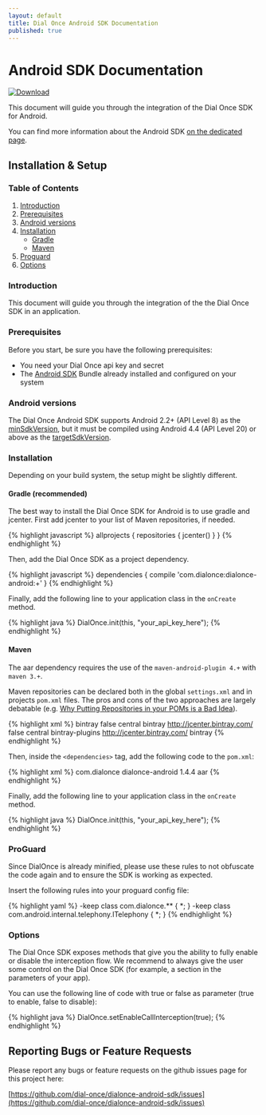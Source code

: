 ```yaml
---
layout: default
title: Dial Once Android SDK Documentation
published: true
---
```


Android SDK Documentation
===================================

[![Download](https://api.bintray.com/packages/dialonce/maven/dialonce-android/images/download.svg) ](https://bintray.com/dialonce/maven/dialonce-android/_latestVersion)

This document will guide you through the integration of the Dial Once SDK for Android.

You can find more information about the Android SDK [on the dedicated page](/android/specs).

Installation & Setup
--------------------

### Table of Contents

1.	[Introduction](#introduction)
2.	[Prerequisites](#prerequisites)
3.	[Android versions](#android-versions)
4.	[Installation](#installation)
	-	[Gradle](#gradle-recommanded)
	-	[Maven](#maven)
5.	[Proguard](#proguard)
6.	[Options](#options)

### Introduction

This document will guide you through the integration of the the Dial Once SDK in an application.

### Prerequisites

Before you start, be sure you have the following prerequisites:

-	You need your Dial Once api key and secret
-	The [Android SDK](http://developer.android.com/sdk/index.html) Bundle already installed and configured on your system

### Android versions

The Dial Once Android SDK supports Android 2.2+ (API Level 8) as the [minSdkVersion](http://developer.android.com/guide/topics/manifest/uses-sdk-element.html#min), but it must be compiled using Android 4.4 (API Level 20) or above as the [targetSdkVersion](http://developer.android.com/guide/topics/manifest/uses-sdk-element.html#target).

### Installation

Depending on your build system, the setup might be slightly different.

#### Gradle (recommended)

The best way to install the Dial Once SDK for Android is to use gradle and jcenter. First add jcenter to your list of Maven repositories, if needed.

{% highlight javascript %} allprojects { repositories { jcenter() } } {% endhighlight %}

Then, add the Dial Once SDK as a project dependency.

{% highlight javascript %} dependencies { compile 'com.dialonce:dialonce-android:+' } {% endhighlight %}

Finally, add the following line to your application class in the `onCreate` method.

{% highlight java %} DialOnce.init(this, "your_api_key_here"); {% endhighlight %}

#### Maven

The aar dependency requires the use of the `maven-android-plugin 4.+` with `maven 3.+`.

Maven repositories can be declared both in the global `settings.xml` and in projects `pom.xml` files. The pros and cons of the two approaches are largely debatable (e.g. [Why Putting Repositories in your POMs is a Bad Idea](http://www.sonatype.com/people/2009/02/why-putting-repositories-in-your-poms-is-a-bad-idea/)).

{% highlight xml %}<profiles> <profile> <id>bintray</id> <repositories> <repository> <snapshots> <enabled>false</enabled> </snapshots> <id>central</id> <name>bintray</name> <url>http://jcenter.bintray.com/</url> </repository> </repositories> <pluginRepositories> <pluginRepository> <snapshots> <enabled>false</enabled> </snapshots> <id>central</id> <name>bintray-plugins</name> <url>http://jcenter.bintray.com/</url> </pluginRepository> </pluginRepositories> </profile></profiles><activeProfiles> <activeProfile>bintray</activeProfile></activeProfiles> {% endhighlight %}

Then, inside the `<dependencies>` tag, add the following code to the `pom.xml`:

{% highlight xml %}<dependency> <groupId>com.dialonce</groupId> <artifactId>dialonce-android</artifactId> <version>1.4.4</version> <type>aar</type></dependency> {% endhighlight %}

Finally, add the following line to your application class in the `onCreate` method.

{% highlight java %} DialOnce.init(this, "your_api_key_here"); {% endhighlight %}

### ProGuard

Since DialOnce is already minified, please use these rules to not obfuscate the code again and to ensure the SDK is working as expected.

Insert the following rules into your proguard config file:

{% highlight yaml %} -keep class com.dialonce.\** { *; } -keep class com.android.internal.telephony.ITelephony { *; } {% endhighlight %}

### Options

The Dial Once SDK exposes methods that give you the ability to fully enable or disable the interception flow. We recommend to always give the user some control on the Dial Once SDK (for example, a section in the parameters of your app).

You can use the following line of code with true or false as parameter (true to enable, false to disable):

{% highlight java %} DialOnce.setEnableCallInterception(true); {% endhighlight %}

Reporting Bugs or Feature Requests
----------------------------------

Please report any bugs or feature requests on the github issues page for this project here:

[https://github.com/dial-once/dialonce-android-sdk/issues](https://github.com/dial-once/dialonce-android-sdk/issues)
